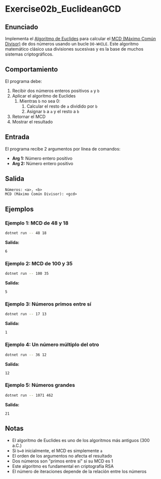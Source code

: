 # Exercise02b_EuclideanGCD

## Enunciado

Implementa el [Algoritmo de Euclides](https://es.wikipedia.org/wiki/Algoritmo_de_Euclides) para calcular el [MCD (Máximo Común Divisor)](https://es.wikipedia.org/wiki/M%C3%A1ximo_com%C3%BAn_divisor) de dos números usando un bucle `DO-WHILE`. Este algoritmo matemático clásico usa divisiones sucesivas y es la base de muchos sistemas criptográficos.

## Comportamiento

El programa debe:
1. Recibir dos números enteros positivos `a` y `b`
2. Aplicar el algoritmo de Euclides
    1. Mientras `b` no sea 0:
        1. Calcular el resto de `a` dividido por `b`
        2. Asignar `b` a `a` y el resto a `b`
3. Retornar el MCD
4. Mostrar el resultado

## Entrada

El programa recibe 2 argumentos por línea de comandos:
- **Arg 1:** Número entero positivo
- **Arg 2:** Número entero positivo

## Salida

```
Números: <a>, <b>
MCD (Máximo Común Divisor): <gcd>
```

## Ejemplos

### Ejemplo 1: MCD de 48 y 18
```bash
dotnet run -- 48 18
```
**Salida:**
```
6
```

### Ejemplo 2: MCD de 100 y 35
```bash
dotnet run -- 100 35
```
**Salida:**
```
5
```

### Ejemplo 3: Números primos entre sí
```bash
dotnet run -- 17 13
```
**Salida:**
```
1
```

### Ejemplo 4: Un número múltiplo del otro
```bash
dotnet run -- 36 12
```
**Salida:**
```
12
```

### Ejemplo 5: Números grandes
```bash
dotnet run -- 1071 462
```
**Salida:**
```
21
```

## Notas

- El algoritmo de Euclides es uno de los algoritmos más antiguos (300 a.C.)
- Si `b=0` inicialmente, el MCD es simplemente `a`
- El orden de los argumentos no afecta el resultado
- Dos números son "primos entre sí" si su MCD es 1
- Este algoritmo es fundamental en criptografía RSA
- El número de iteraciones depende de la relación entre los números
